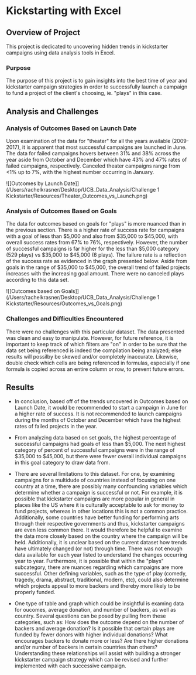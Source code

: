 # Kickstarting with Excel

## Overview of Project
This project is dedicated to uncovering hidden trends in kickstarter campaigns using data analysis tools in Excel.
### Purpose
The purpose of this project is to gain insights into the best time of year and kickstarter campaign strategies in order to successfully launch a campaign to fund a project of the client's choosing, ie. "plays" in this case.
## Analysis and Challenges

### Analysis of Outcomes Based on Launch Date
Upon examination of the data for "theater" for all the years available (2009-2017), it is apparent that most successful campaigns are launched in June. The data for failed campaigns hovers between 31% and 38% across the year aside from October and December which have 43% and 47% rates of failed campaigns, respectively. Canceled theater campaigns range from <1% up to 7%, with the highest number occurring in January.

![[Outcomes by Launch Date]](/Users/rachelkrasner/Desktop/UCB_Data_Analysis/Challenge 1 Kickstarter/Resources/Theater_Outcomes_vs_Launch.png)

### Analysis of Outcomes Based on Goals
The data for outcomes based on goals for "plays" is more nuanced than in the previous section. There is a higher rate of success rate for campaigns with a goal of less than $5,000 and also from $35,000 to $45,000, with overall success rates from 67% to 76%, respectively. However, the number of successful campaigns is far higher for the less than $5,000 category (529 plays) vs $35,000 to $45,000 (6 plays). The failure rate is a reflection of the success rate as evidenced in the graph presented below. Aside from goals in the range of $35,000 to $45,000, the overall trend of failed projects increases with the increasing goal amount. There were no canceled plays according to this data set.

![[Outcomes based on Goals]](/Users/rachelkrasner/Desktop/UCB_Data_Analysis/Challenge 1 Kickstarter/Resources/Outcomes_vs_Goals.png)

### Challenges and Difficulties Encountered
There were no challenges with this particular dataset. The data presented was clean and easy to manipulate. However, for future reference, it is important to keep track of which filters are "on" in order to be sure that the data set being referenced is indeed the compilation being analyzed; else results will possilby be skewed and/or completely inaccurate. Likewise, double check which cells are being referenced in formulas, especially if one formula is copied across an entire column or row, to prevent future errors.
## Results

- In conclusion, based off of the trends uncovered in Outcomes based on Launch Date, it would be recommended to start a campaign in June for a higher rate of success. It is not recommended to launch campaigns during the months of October and December which have the highest rates of failed projects in the year.

- From analyzing data based on set goals, the highest percentage of successful campaigns had goals of less than $5,000. The next highest category of percent of successful campaigns were in the range of $35,000 to $45,000, but there were fewer overall individual campaigns in this goal category to draw data from.

- There are several limitations to this dataset. For one, by examining campaigns for a multidude of countries instead of focusing on one country at a time, there are possibly many confounding variables which determine whether a campaign is successful or not. For example, it is possible that kickstarter campaigns are more popular in general in places like the US where it is culturally acceptable to ask for money to fund projects, whereas in other locations this is not a common practice. Additionally, some countries have better funding for performing arts through their respective governments and thus, kickstarter campaigns are even less common there. It would therefore be helpful to examine the data more closely based on the country where the campaign will be held. Additionally, it is unclear based on the current dataset how trends have ultimately changed (or not) through time. There was not enough data available for each year listed to understand the changes occurring year to year. Furthermore, it is possible that within the "plays" subcategory, there are nuances regarding which campaigns are more successful. Other defining variables, such as the type of play (comedy, tragedy, drama, abstract, traditional, modern, etc), could also determine which projects appeal to more backers and thereby more likely to be properly funded.
- One type of table and graph which could be insightful is examing data for oucomes,  average donation, and number of backers, as well as country. Several questions can be posed by pulling from these categories, such as: How does the outcome depend on the number of backers and average donation? Is it possible that certain plays are funded by fewer donors with higher individual donations? What encourages backers to donate more or less? Are there higher donations and/or number of backers in certain countries than others? Understanding these relationships will assist with building a stronger kickstarter campaign strategy which can be revised and further implemented with each successive campaign. 
